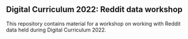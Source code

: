 ## Digital Curriculum 2022: Reddit data workshop

This repository contains material for a workshop on working with Reddit data held during Digital Curriculum 2022.